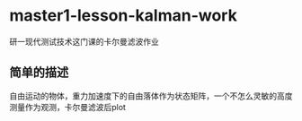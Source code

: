 # master1-lesson-kalman-work
 研一现代测试技术这门课的卡尔曼滤波作业
 ## 简单的描述
自由运动的物体，重力加速度下的自由落体作为状态矩阵，一个不怎么灵敏的高度测量作为观测，卡尔曼滤波后plot
